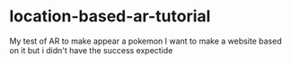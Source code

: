 # location-based-ar-tutorial
My test of AR to make appear a pokemon
I want to make a website based on it but i didn't have the success expectide
